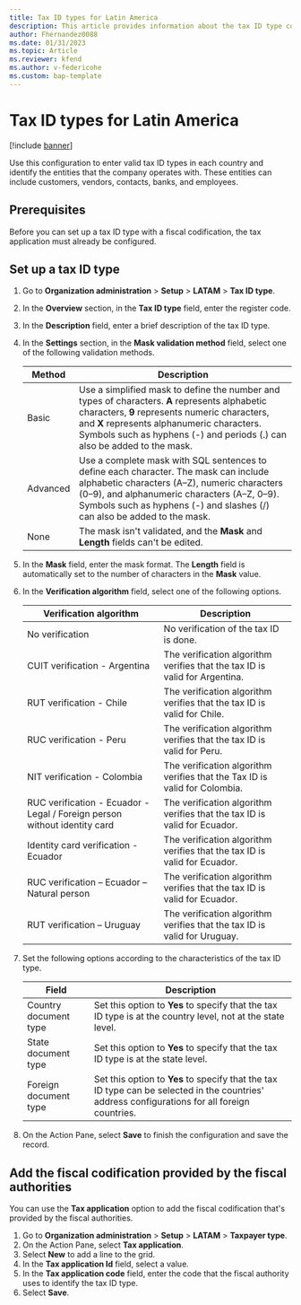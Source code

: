 ```yaml
---
title: Tax ID types for Latin America 
description: This article provides information about the tax ID type configuration for Latin America. 
author: Fhernandez0088
ms.date: 01/31/2023
ms.topic: Article
ms.reviewer: kfend
ms.author: v-federicohe 
ms.custom: bap-template
---
```


# Tax ID types for Latin America

[!include [banner](../includes/banner.md)]

Use this configuration to enter valid tax ID types in each country and identify the entities that the company operates with. These entities can include customers, vendors, contacts, banks, and employees.

## Prerequisites

Before you can set up a tax ID type with a fiscal codification, the tax application must already be configured.

## Set up a tax ID type

1. Go to **Organization administration** \> **Setup** \> **LATAM** \> **Tax ID type**.
2. In the **Overview** section, in the **Tax ID type** field, enter the register code.
3. In the **Description** field, enter a brief description of the tax ID type.
4. In the **Settings** section, in the **Mask validation method** field, select one of the following validation methods.

    | Method   | Description |
    |----------|-------------|
    | Basic    | Use a simplified mask to define the number and types of characters. **A** represents alphabetic characters, **9** represents numeric characters, and **X** represents alphanumeric characters. Symbols such as hyphens (-) and periods (.) can also be added to the mask. |
    | Advanced | Use a complete mask with SQL sentences to define each character. The mask can include alphabetic characters (A–Z), numeric characters (0–9), and alphanumeric characters (A–Z, 0–9). Symbols such as hyphens (-) and slashes (/) can also be added to the mask. |
    | None     | The mask isn't validated, and the **Mask** and **Length** fields can't be edited. |

5. In the **Mask** field, enter the mask format. The **Length** field is automatically set to the number of characters in the **Mask** value.
6. In the **Verification algorithm** field, select one of the following options.

    | Verification algorithm                                                    | Description |
    |---------------------------------------------------------------------------|-------------|
    | No verification                                                           | No verification of the tax ID is done. |
    | CUIT verification - Argentina                                             | The verification algorithm verifies that the tax ID is valid for Argentina. |
    | RUT verification - Chile                                                  | The verification algorithm verifies that the tax ID is valid for Chile. |
    | RUC verification - Peru                                                   | The verification algorithm verifies that the tax ID is valid for Peru. |
    | NIT verification - Colombia                                               | The verification algorithm verifies that the Tax ID is valid for Colombia. |
    | RUC verification - Ecuador - Legal / Foreign person without identity card | The verification algorithm verifies that the tax ID is valid for Ecuador. |
    | Identity card verification - Ecuador                                      | The verification algorithm verifies that the tax ID is valid for Ecuador. |
    | RUC verification – Ecuador – Natural person                               | The verification algorithm verifies that the tax ID is valid for Ecuador. |
    | RUT verification – Uruguay                                                | The verification algorithm verifies that the tax ID is valid for Uruguay. |

7. Set the following options according to the characteristics of the tax ID type.

    | Field                 | Description |
    |-----------------------|-------------|
    | Country document type | Set this option to **Yes** to specify that the tax ID type is at the country level, not at the state level. |
    | State document type   | Set this option to **Yes** to specify that the tax ID type is at the state level. |
    | Foreign document type | Set this option to **Yes** to specify that the tax ID type can be selected in the countries' address configurations for all foreign countries. |

9. On the Action Pane, select **Save** to finish the configuration and save the record.

## Add the fiscal codification provided by the fiscal authorities

You can use the **Tax application** option to add the fiscal codification that's provided by the fiscal authorities.

1. Go to **Organization administration** \> **Setup** \> **LATAM** \> **Taxpayer type**.
2. On the Action Pane, select **Tax application**.
3. Select **New** to add a line to the grid.
4. In the **Tax application Id** field, select a value.
5. In the **Tax application code** field, enter the code that the fiscal authority uses to identify the tax ID type.
6. Select **Save**.

